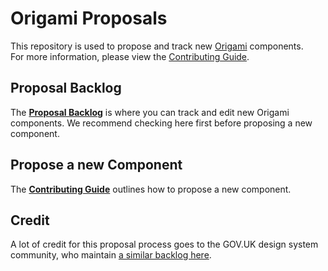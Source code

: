 
# Origami Proposals

This repository is used to propose and track new [Origami] components.<br/>
For more information, please view the [Contributing Guide].


## Proposal Backlog

The **[Proposal Backlog]** is where you can track and edit new Origami components. We recommend checking here first before proposing a new component.


## Propose a new Component

The **[Contributing Guide]** outlines how to propose a new component.


## Credit

A lot of credit for this proposal process goes to the GOV.UK design system community, who maintain [a similar backlog here](https://github.com/alphagov/govuk-design-system-backlog).



[contributing guide]: https://github.com/Financial-Times/origami-proposals/blob/master/.github/CONTRIBUTING.md
[origami]: http://origami.ft.com/
[proposal backlog]: https://github.com/Financial-Times/origami-proposals/projects/1

